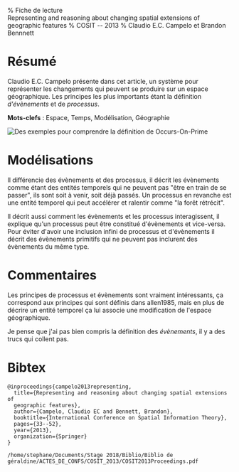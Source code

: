 % Fiche de lecture  
Representing and reasoning about changing spatial extensions of geographic features
% COSIT -- 2013
% Claudio E.C. Campelo et Brandon Bennnett

# Résumé

Claudio E.C. Campelo présente dans cet article, un système pour représenter les
changements qui peuvent se produire sur un espace géographique. Les principes
les plus importants étant la définition _d'évènements_ et de _processus_.

**Mots-clefs** : Espace, Temps, Modélisation, Géographie

![Des exemples pour comprendre la définition de
_Occurs-On-Prime_](campelo2013.png)

# Modélisations

Il différencie des évènements et des processus, il décrit les évènements comme
étant des entités temporels qui ne peuvent pas "être en train de se passer",
ils sont soit à venir, soit déjà passés. Un processus en revanche est une entité
temporel qui peut accélérer et ralentir comme "la forêt rétrécit".

Il décrit aussi comment les évènements et les processus interagissent, il
explique qu'un processus peut être constitué d'évènements et vice-versa. Pour
éviter d'avoir une inclusion infini de processus et d'évènements il décrit
des évènements primitifs qui ne peuvent pas inclurent des évènements du même
type.

# Commentaires

Les principes de processus et évènements sont vraiment intéressants, ça
correspond aux principes qui sont définis dans allen1985, mais en plus de
décrire un entité temporel ça lui associe une modification de l'espace
géographique.

Je pense que j'ai pas bien compris la définition des _évènements_, il y a des
trucs qui collent pas.

# Bibtex

```
@inproceedings{campelo2013representing,
  title={Representing and reasoning about changing spatial extensions of
  geographic features},
  author={Campelo, Claudio EC and Bennett, Brandon},
  booktitle={International Conference on Spatial Information Theory},
  pages={33--52},
  year={2013},
  organization={Springer}
}
```

```
/home/stephane/Documents/Stage 2018/Biblio/Biblio de géraldine/ACTES_DE_CONFS/COSIT_2013/COSIT2013Proceedings.pdf
```
